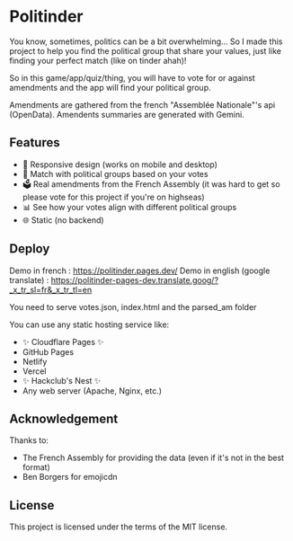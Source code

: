 # Politinder
You know, sometimes, politics can be a bit overwhelming... So I made this project to help you find the political group that share your values, just like finding your perfect match (like on tinder ahah)!

So in this game/app/quiz/thing, you will have to vote for or against amendments and the app will find your political group.

Amendments are gathered from the french "Assemblée Nationale"'s api (OpenData).
Amendents summaries are generated with Gemini.

## Features
- 📱 Responsive design (works on mobile and desktop)
- 🎯 Match with political groups based on your votes
- 🗳️ Real amendments from the French Assembly (it was hard to get so please vote for this project if you're on highseas)
- 📊 See how your votes align with different political groups
- 🌐 Static (no backend)

## Deploy

Demo in french : https://politinder.pages.dev/
Demo in english (google translate) : https://politinder-pages-dev.translate.goog/?_x_tr_sl=fr&_x_tr_tl=en

You need to serve votes.json, index.html and the parsed_am folder

You can use any static hosting service like:
- ✨ Cloudflare Pages ✨
- GitHub Pages
- Netlify
- Vercel
- ✨ Hackclub's Nest ✨
- Any web server (Apache, Nginx, etc.)

## Acknowledgement

Thanks to:
- The French Assembly for providing the data (even if it's not in the best format)
- Ben Borgers for emojicdn

## License

This project is licensed under the terms of the MIT license.